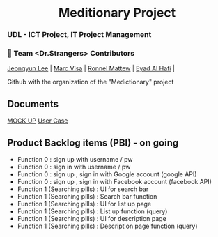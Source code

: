 <h1 align="center">
  Meditionary Project
</h1>
<h3>UDL - ICT Project, IT Project Management</h3>

### :rainbow: Team <Dr.Strangers> Contributors

[Jeongyun Lee](https://github.com/jy-977) |
[Marc Visa](https://github.com/mvp17) | 
[Ronnel Mattew](https://github.com/ron7858) |
[Eyad Al Hafi](https://github.com/eyadfhafi) |


Github with the organization of the "Medictionary" project

## Documents 

[MOCK UP](https://ovenapp.io/project/jdRn2HjGOLjc5BLdswLKmtsU2wOHtk0b#8p8HX) 
[User Case](https://drive.google.com/file/d/1AWF2fvAszot6RFgF82olCPUuq7DtmVcK/view?usp=sharing)

## Product Backlog items (PBI) - on going
* Function 0 : sign up with username / pw
* Function 0 : sign in with username / pw
* Function 0 : sign up , sign in with Google account (google API)
* Function 0 : sign up , sign in with Facebook account (facebook API)
* Function 1 (Searching pills) : UI for search bar
* Function 1 (Searching pills) : Search bar function
* Function 1 (Searching pills) : UI for list up page
* Function 1 (Searching pills) : List up function (query)
* Function 1 (Searching pills) : UI for description page
* Function 1 (Searching pills) : Description page function (query)


